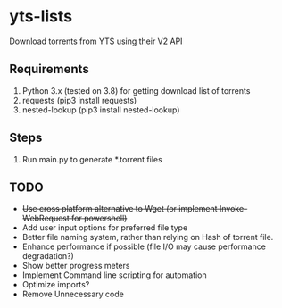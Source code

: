 # yts-lists
Download torrents from YTS using their V2 API

## Requirements
1. Python 3.x (tested on 3.8) for getting download list of torrents
2. requests (pip3 install requests)
3. nested-lookup (pip3 install nested-lookup)

## Steps
1. Run main.py to generate \*.torrent files

## TODO
+ ~~Use cross platform alternative to Wget (or implement Invoke-WebRequest for powershell)~~
+ Add user input options for preferred file type
+ Better file naming system, rather than relying on Hash of torrent file.
+ Enhance performance if possible (file I/O may cause performance degradation?)
+ Show better progress meters
+ Implement Command line scripting for automation
+ Optimize imports?
+ Remove Unnecessary code
